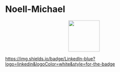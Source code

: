 # Noell-Michael

<div id="header" align="center">
  <img src="https://media.giphy.com/media/q85r0ksVWil27Igkni/giphy.gif" width="100"/>
</div>

https://img.shields.io/badge/LinkedIn-blue?logo=linkedin&logoColor=white&style=for-the-badge
